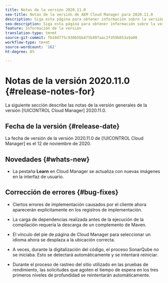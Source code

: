 ```yaml
---
title: Notas de la versión 2020.11.0
seo-title: Notas de la versión de AEM Cloud Manager para 2020.11.0
description: Siga esta página para obtener información sobre la versión 2020.11.0 de Cloud Manager
seo-description: Siga esta página para obtener información sobre la versión 2020.11.0 de AEM Cloud Manager
feature: Información de la versión
translation-type: tm+mt
source-git-commit: fb10d775c930b5bb475b497aac2fd59b053a9a00
workflow-type: tm+mt
source-wordcount: '162'
ht-degree: 8%

---
```


# Notas de la versión 2020.11.0 {#release-notes-for}

La siguiente sección describe las notas de la versión generales de la versión [!UICONTROL Cloud Manager] 2020.11.0.

## Fecha de la versión {#release-date}

La fecha de versión de la versión 2020.11.0 de [!UICONTROL Cloud Manager] es el 12 de noviembre de 2020.

## Novedades {#whats-new}

* La pestaña **Learn** en Cloud Manager se actualiza con nuevas imágenes en la interfaz de usuario.

## Corrección de errores {#bug-fixes}

* Ciertos errores de implementación causados por el cliente ahora aparecerán explícitamente en los registros de implementación.

* La carga de dependencias realizada antes de la ejecución de la compilación requería la descarga de un complemento de Maven.

* El vínculo del pie de página de Cloud Manager para seleccionar un idioma ahora se desplaza a la ubicación correcta.

* A veces, durante la digitalización del código, el proceso SonarQube no se iniciaba. Esto se detectará automáticamente y se intentará reiniciar.

* Durante el proceso de rastreo del sitio utilizado en las pruebas de rendimiento, las solicitudes que agoten el tiempo de espera en los tres primeros niveles de profundidad se reintentarán automáticamente.